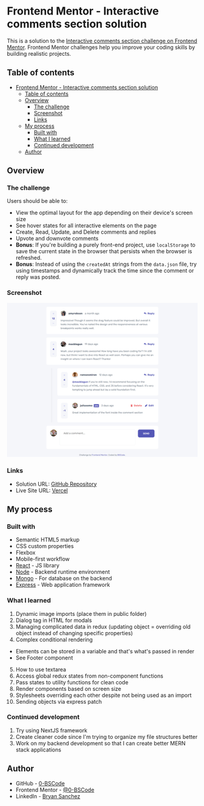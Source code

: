 # Frontend Mentor - Interactive comments section solution

This is a solution to the [Interactive comments section challenge on Frontend Mentor](https://www.frontendmentor.io/challenges/interactive-comments-section-iG1RugEG9). Frontend Mentor challenges help you improve your coding skills by building realistic projects. 

## Table of contents

- [Frontend Mentor - Interactive comments section solution](#frontend-mentor---interactive-comments-section-solution)
  - [Table of contents](#table-of-contents)
  - [Overview](#overview)
    - [The challenge](#the-challenge)
    - [Screenshot](#screenshot)
    - [Links](#links)
  - [My process](#my-process)
    - [Built with](#built-with)
    - [What I learned](#what-i-learned)
    - [Continued development](#continued-development)
  - [Author](#author)

## Overview

### The challenge

Users should be able to:

- View the optimal layout for the app depending on their device's screen size
- See hover states for all interactive elements on the page
- Create, Read, Update, and Delete comments and replies
- Upvote and downvote comments
- **Bonus**: If you're building a purely front-end project, use `localStorage` to save the current state in the browser that persists when the browser is refreshed.
- **Bonus**: Instead of using the `createdAt` strings from the `data.json` file, try using timestamps and dynamically track the time since the comment or reply was posted.

### Screenshot

![](./Screenshot.png)

### Links

- Solution URL: [GitHub Repository](https://github.com/0-BSCode/interactive-comments-section)
- Live Site URL: [Vercel](https://interactive-comments-section-seven.vercel.app/)

## My process

### Built with

- Semantic HTML5 markup
- CSS custom properties
- Flexbox
- Mobile-first workflow
- [React](https://reactjs.org/) - JS library
- [Node](https://nodejs.org/en/) - Backend runtime environment
- [Mongo](https://www.mongodb.com/) - For database on the backend
- [Express](https://expressjs.com/) - Web application framework


### What I learned

1. Dynamic image imports (place them in public folder)
2. Dialog tag in HTML for modals
3. Managing complicated data in redux (updating object = overriding old object instead of changing specific properties)
4. Complex conditional rendering
  - Elements can be stored in a variable and that's what's passed in render
  - See Footer component
5. How to use textarea
6. Access global redux states from non-component functions
7. Pass states to utility functions for clean code
8. Render components based on screen size
9. Stylesheets overriding each other despite not being used as an import
10. Sending objects via express patch

### Continued development

1. Try using NextJS framework
2. Create cleaner code since I'm trying to organize my file structures better
3. Work on my backend development so that I can create better MERN stack applications

## Author

- GitHub - [0-BSCode](https://github.com/0-BSCode)
- Frontend Mentor - [@0-BSCode](https://www.frontendmentor.io/profile/0-BSCode)
- LinkedIn - [Bryan Sanchez](https://www.linkedin.com/in/bryan-sanchez-b316b7203/)